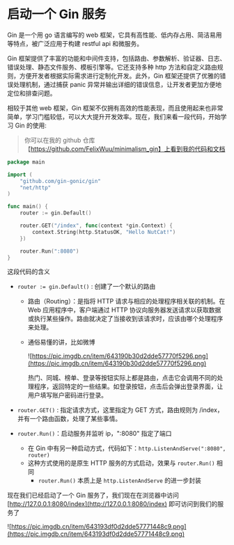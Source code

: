 # 启动一个 Gin 服务

Gin 是一个用 go 语言编写的 web 框架，它具有高性能、低内存占用、简洁易用等特点，被广泛应用于构建 restful api 和微服务。

Gin 框架提供了丰富的功能和中间件支持，包括路由、参数解析、验证器、日志、错误处理、静态文件服务、模板引擎等。它还支持多种 http 方法和自定义路由规则，方便开发者根据实际需求进行定制化开发。此外，Gin 框架还提供了优雅的错误处理机制，通过捕获 panic 异常并输出详细的错误信息，让开发者更加方便地定位和排查问题。

相较于其他 web 框架，Gin 框架不仅拥有高效的性能表现，而且使用起来也非常简单，学习门槛较低，可以大大提升开发效率。现在，我们来看一段代码，开始学习 Gin 的使用:

> 你可以在我的 github 仓库 【https://github.com/FelixWuu/minimalism_gin】上看到我的代码和文档
> 

```go
package main

import (
	"github.com/gin-gonic/gin"
	"net/http"
)

func main() {
	router := gin.Default()

	router.GET("/index", func(context *gin.Context) {
		context.String(http.StatusOK, "Hello NutCat!")
	})

	router.Run(":8080")
}
```

这段代码的含义

- `router := gin.Default()` : 创建了一个默认的路由
    - 路由（Routing）：是指将 HTTP 请求与相应的处理程序相关联的机制。在 Web 应用程序中，客户端通过 HTTP 协议向服务器发送请求以获取数据或执行某些操作。路由就决定了当接收到该请求时，应该由哪个处理程序来处理。
    - 通俗易懂的讲，比如微博
        
        ![https://pic.imgdb.cn/item/643190b30d2dde57770f5296.png](https://pic.imgdb.cn/item/643190b30d2dde57770f5296.png)
        
        热门、同城、榜单、登录等按钮实际上都是路由，点击它会调用不同的处理程序，返回特定的一些结果。如登录按钮，点击后会弹出登录界面，让用户填写账户密码进行登录。
        
- `router.GET()` : 指定请求方式，这里指定为 GET 方式，路由规则为 /index，并有一个路由函数，处理了某些事情。
- `router.Run()`：启动服务并监听 ip，":8080" 指定了端口
    - 在 Gin 中有另一种启动方式，代码如下：`http.ListenAndServe(":8080", router)`
    - 这种方式使用的是原生 HTTP 服务的方式启动，效果与 `router.Run()` 相同
        - `router.Run()` 本质上是 `http.ListenAndServe` 的进一步封装

现在我们已经启动了一个 Gin 服务了，我们现在在浏览器中访问 [http://127.0.0.1:8080/index](http://127.0.0.1:8080/index) 即可访问到我们的服务了

![https://pic.imgdb.cn/item/643193df0d2dde57771448c9.png](https://pic.imgdb.cn/item/643193df0d2dde57771448c9.png)